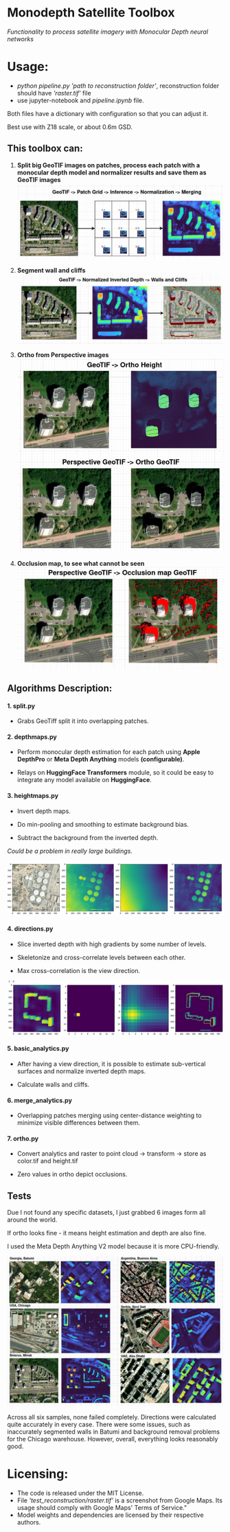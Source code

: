 # Monodepth Satellite Toolbox
*Functionality to process satellite imagery with Monocular Depth neural networks*

# Usage:
- *python pipeline.py 'path to reconstruction folder'*, reconstruction folder should have *'raster.tif'* file
- use jupyter-notebook and *pipeline.ipynb* file.

Both files have a dictionary with configuration so that you can adjust it.

Best use with Z18 scale, or about 0.6m GSD.

## This toolbox can:
1. **Split big GeoTIF images on patches, process each patch with a monocular depth model and normalizer results and save them as GeoTIF images**
![split infer merge](docs/split-infer-merge.jpg)

2. **Segment wall and сliffs**
![walls and cliffs](docs/walls-and-cliffs.jpg)

3. **Ortho from Perspective images**
![ortho](docs/ortho.jpg)

4. **Occlusion map, to see what cannot be seen**
![occlusion](docs/occlusion_map.jpg)

## Algorithms Description:

#### 1. split.py

- Grabs GeoTiff split it into overlapping patches.

#### 2. depthmaps.py

- Perform monocular depth estimation for each patch using **Apple DepthPro** or **Meta Depth Anything** models **(configurable)**.

- Relays on **HuggingFace Transformers** module, so it could be easy to integrate any model available on **HuggingFace**.

#### 3. heightmaps.py

- Invert depth maps.

- Do min-pooling and smoothing to estimate background bias.

- Subtract the background from the inverted depth.

*Could be a problem in really large buildings.*

![Background](docs/remove_background.jpg)


#### 4. directions.py

- Slice inverted depth with high gradients by some number of levels.

- Skeletonize and cross-correlate levels between each other.

- Max cross-correlation is the view direction.

![Cross correlation](docs/cross_corr.jpg)

#### 5. basic_analytics.py

- After having a view direction, it is possible to estimate sub-vertical surfaces and normalize inverted depth maps.

- Calculate walls and cliffs.


#### 6. merge_analytics.py
- Overlapping patches merging using center-distance weighting to minimize visible differences between them.


#### 7. ortho.py
- Convert analytics and raster to point cloud -> transform -> store as color.tif and height.tif

- Zero values in ortho depict occlusions.


## Tests

Due I not found any specific datasets, I just grabbed 6 images form all around the world.

If ortho looks fine - it means height estimation and depth are also fine.

I used the Meta Depth Anything V2 model because it is more CPU-friendly.

![Cross correlation](docs/test_1.jpg)

Across all six samples, none failed completely. Directions were calculated quite accurately in every case. There were some issues, such as inaccurately segmented walls in Batumi and background removal problems for the Chicago warehouse. However, overall, everything looks reasonably good.

 # Licensing:
 - The code is released under the MIT License.
 - File *'test_reconstruction/raster.tif'* is a screenshot from Google Maps. Its usage should comply with Google Maps' Terms of Service."
 - Model weights and dependencies are licensed by their respective authors.